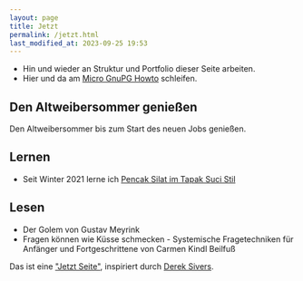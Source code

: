 ```yaml
---
layout: page
title: Jetzt
permalink: /jetzt.html
last_modified_at: 2023-09-25 19:53
---
```

- Hin und wieder an Struktur und Portfolio dieser Seite arbeiten.
- Hier und da am [Micro GnuPG Howto](/gnupg-micro-howto.html) schleifen.

## Den Altweibersommer genießen

Den Altweibersommer bis zum Start des neuen Jobs genießen.

## Lernen

- Seit Winter 2021 lerne ich [Pencak Silat im Tapak Suci Stil](/tags/pencak-silat)

## Lesen

- Der Golem von Gustav Meyrink
- Fragen können wie Küsse schmecken - 
Systemische Fragetechniken für Anfänger und Fortgeschrittene
von Carmen Kindl Beilfuß

Das ist eine ["Jetzt Seite"](https://nownownow.com/about), 
inspiriert durch [Derek Sivers](https://sive.rs/).   
